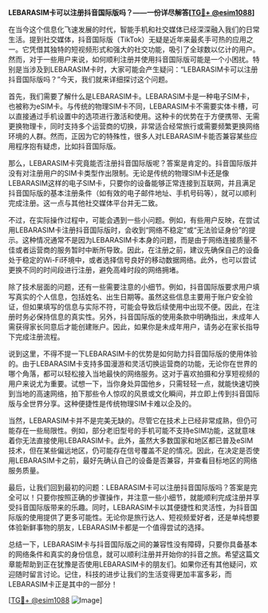 **LEBARASIM卡可以注册抖音国际版吗？——一份详尽解答[[TG💪+ @esim1088](https://t.me/s/esim1088)]**

在当今这个信息化飞速发展的时代，智能手机和社交媒体已经深深融入我们的日常生活。提到社交媒体，抖音国际版（TikTok）无疑是近年来最炙手可热的应用之一。它凭借其独特的短视频形式和强大的社交功能，吸引了全球数以亿计的用户。然而，对于一些用户来说，如何顺利注册并使用抖音国际版可能是一个小困扰。特别是当涉及到LEBARASIM卡时，大家可能会产生疑问：“LEBARASIM卡可以注册抖音国际版吗？”今天，我们就来详细探讨这个问题。

首先，我们需要了解什么是LEBARASIM卡。LEBARASIM卡是一种电子SIM卡，也被称为eSIM卡。与传统的物理SIM卡不同，LEBARASIM卡不需要实体卡槽，可以直接通过手机设置中的选项进行激活和使用。这种卡的优势在于方便携带、无需更换物理卡，同时支持多个运营商的切换，非常适合经常旅行或需要频繁更换网络环境的人群。然而，正因为它的特殊性，很多人对LEBARASIM卡能否兼容某些应用程序抱有疑虑，比如抖音国际版。

那么，LEBARASIM卡究竟能否注册抖音国际版呢？答案是肯定的。抖音国际版并没有对注册用户的SIM卡类型作出限制。无论是传统的物理SIM卡还是像LEBARASIM这样的电子SIM卡，只要你的设备能够正常连接到互联网，并且满足抖音国际版的基本注册条件（如有效的电子邮件地址、手机号码等），就可以顺利完成注册。这一点与其他社交媒体平台并无二致。

不过，在实际操作过程中，可能会遇到一些小问题。例如，有些用户反映，在尝试用LEBARASIM卡注册抖音国际版时，会收到“网络不稳定”或“无法验证身份”的提示。这种情况通常不是因为LEBARASIM卡本身的问题，而是由于网络连接质量不佳或者运营商的服务暂时中断所导致。因此，在注册之前，建议先确保自己的设备处于稳定的Wi-Fi环境中，或者选择信号良好的移动数据网络。此外，也可以尝试更换不同的时间段进行注册，避免高峰时段的网络拥堵。

除了技术层面的问题，还有一些需要注意的小细节。例如，抖音国际版要求用户填写真实的个人信息，包括姓名、出生日期等。虽然这些信息主要用于账户安全验证，但如果填写的信息与实际不符，可能会导致后续使用中出现不便。因此，在注册时务必保持信息的真实性。另外，抖音国际版的使用条款中明确指出，未成年人需获得家长同意后才能创建账户。因此，如果你是未成年用户，请务必在家长指导下完成注册流程。

说到这里，不得不提一下LEBARASIM卡的优势是如何助力抖音国际版的使用体验的。由于LEBARASIM卡支持多国漫游和灵活切换运营商的功能，无论你在世界的哪个角落，都可以轻松接入当地最快的网络服务。这对于喜欢拍摄和分享短视频的用户来说尤为重要。试想一下，当你身处异国他乡，只需轻轻一点，就能快速切换到当地的高速网络，拍下那些令人惊叹的风景或文化瞬间，并立即上传到抖音国际版与全世界分享。这种便捷性是传统物理SIM卡难以企及的。

当然，LEBARASIM卡并不是完美无缺的。尽管它在技术上已经非常成熟，但仍可能存在一些局限性。例如，部分老旧型号的手机可能不支持eSIM功能，这就意味着你无法直接使用LEBARASIM卡。此外，虽然大多数国家和地区都已普及eSIM技术，但在某些偏远地区，仍可能存在信号覆盖不足的情况。因此，在决定是否使用LEBARASIM卡之前，最好先确认自己的设备是否兼容，并查看目标地区的网络服务质量。

最后，让我们回到最初的问题：LEBARASIM卡可以注册抖音国际版吗？答案是完全可以！只要你按照正确的步骤操作，并注意一些小细节，就能顺利完成注册并享受抖音国际版带来的乐趣。同时，LEBARASIM卡以其便捷性和灵活性，为抖音国际版的使用提供了更多可能性。无论你是旅行达人、短视频爱好者，还是单纯想要体验新鲜事物的朋友，LEBARASIM卡都是一个值得尝试的选择。

总结一下，LEBARASIM卡与抖音国际版之间的兼容性没有障碍，只要你具备基本的网络条件和真实的身份信息，就可以顺利注册并开始你的抖音之旅。希望这篇文章能帮助到正在犹豫是否使用LEBARASIM卡的朋友们。如果你还有其他疑问，欢迎随时留言讨论。记住，科技的进步让我们的生活变得更加丰富多彩，而LEBARASIM卡正是其中的一部分！

[[TG💪+ @esim1088](https://t.me/s/esim1088) ![Image](https://i.postimg.cc/4NQfJmqS/Snipaste-2025-05-13-00-14-12.png)]